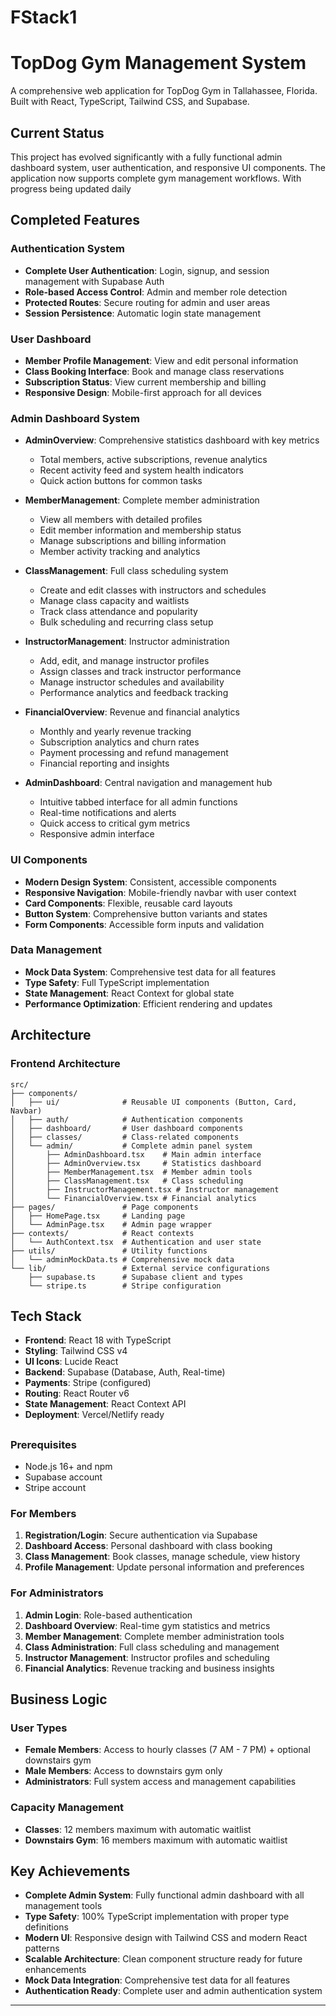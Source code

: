 # FStack1

# TopDog Gym Management System

A comprehensive web application for TopDog Gym in Tallahassee, Florida. Built with React, TypeScript, Tailwind CSS, and Supabase.

##  Current Status

This project has evolved significantly with a fully functional admin dashboard system, user authentication, and responsive UI components. The application now supports complete gym management workflows. With progress being updated daily

##  Completed Features

###  Authentication System
- **Complete User Authentication**: Login, signup, and session management with Supabase Auth
- **Role-based Access Control**: Admin and member role detection
- **Protected Routes**: Secure routing for admin and user areas
- **Session Persistence**: Automatic login state management

###  User Dashboard
- **Member Profile Management**: View and edit personal information
- **Class Booking Interface**: Book and manage class reservations
- **Subscription Status**: View current membership and billing
- **Responsive Design**: Mobile-first approach for all devices

###  Admin Dashboard System
- **AdminOverview**: Comprehensive statistics dashboard with key metrics
  - Total members, active subscriptions, revenue analytics
  - Recent activity feed and system health indicators
  - Quick action buttons for common tasks

- **MemberManagement**: Complete member administration
  - View all members with detailed profiles
  - Edit member information and membership status
  - Manage subscriptions and billing information
  - Member activity tracking and analytics

- **ClassManagement**: Full class scheduling system
  - Create and edit classes with instructors and schedules
  - Manage class capacity and waitlists
  - Track class attendance and popularity
  - Bulk scheduling and recurring class setup

- **InstructorManagement**: Instructor administration
  - Add, edit, and manage instructor profiles
  - Assign classes and track instructor performance
  - Manage instructor schedules and availability
  - Performance analytics and feedback tracking

- **FinancialOverview**: Revenue and financial analytics
  - Monthly and yearly revenue tracking
  - Subscription analytics and churn rates
  - Payment processing and refund management
  - Financial reporting and insights

- **AdminDashboard**: Central navigation and management hub
  - Intuitive tabbed interface for all admin functions
  - Real-time notifications and alerts
  - Quick access to critical gym metrics
  - Responsive admin interface

### UI Components
- **Modern Design System**: Consistent, accessible components
- **Responsive Navigation**: Mobile-friendly navbar with user context
- **Card Components**: Flexible, reusable card layouts
- **Button System**: Comprehensive button variants and states
- **Form Components**: Accessible form inputs and validation

###  Data Management
- **Mock Data System**: Comprehensive test data for all features
- **Type Safety**: Full TypeScript implementation
- **State Management**: React Context for global state
- **Performance Optimization**: Efficient rendering and updates

##  Architecture

### Frontend Architecture
```
src/
├── components/
│   ├── ui/              # Reusable UI components (Button, Card, Navbar)
│   ├── auth/            # Authentication components
│   ├── dashboard/       # User dashboard components
│   ├── classes/         # Class-related components
│   └── admin/           # Complete admin panel system
│       ├── AdminDashboard.tsx    # Main admin interface
│       ├── AdminOverview.tsx     # Statistics dashboard
│       ├── MemberManagement.tsx  # Member admin tools
│       ├── ClassManagement.tsx   # Class scheduling
│       ├── InstructorManagement.tsx # Instructor management
│       └── FinancialOverview.tsx # Financial analytics
├── pages/               # Page components
│   ├── HomePage.tsx     # Landing page
│   └── AdminPage.tsx    # Admin page wrapper
├── contexts/            # React contexts
│   └── AuthContext.tsx  # Authentication and user state
├── utils/               # Utility functions
│   └── adminMockData.ts # Comprehensive mock data
└── lib/                 # External service configurations
    ├── supabase.ts      # Supabase client and types
    └── stripe.ts        # Stripe configuration
```

##  Tech Stack

- **Frontend**: React 18 with TypeScript
- **Styling**: Tailwind CSS v4
- **UI Icons**: Lucide React
- **Backend**: Supabase (Database, Auth, Real-time)
- **Payments**: Stripe (configured)
- **Routing**: React Router v6
- **State Management**: React Context API
- **Deployment**: Vercel/Netlify ready

## 

### Prerequisites

- Node.js 16+ and npm
- Supabase account
- Stripe account





### For Members
1. **Registration/Login**: Secure authentication via Supabase
2. **Dashboard Access**: Personal dashboard with class booking
3. **Class Management**: Book classes, manage schedule, view history
4. **Profile Management**: Update personal information and preferences

### For Administrators
1. **Admin Login**: Role-based authentication
2. **Dashboard Overview**: Real-time gym statistics and metrics
3. **Member Management**: Complete member administration tools
4. **Class Administration**: Full class scheduling and management
5. **Instructor Management**: Instructor profiles and scheduling
6. **Financial Analytics**: Revenue tracking and business insights

##  Business Logic

### User Types
- **Female Members**: Access to hourly classes (7 AM - 7 PM) + optional downstairs gym
- **Male Members**: Access to downstairs gym only
- **Administrators**: Full system access and management capabilities

### Capacity Management
- **Classes**: 12 members maximum with automatic waitlist
- **Downstairs Gym**: 16 members maximum with automatic waitlist



##  Key Achievements

- **Complete Admin System**: Fully functional admin dashboard with all management tools
- **Type Safety**: 100% TypeScript implementation with proper type definitions
- **Modern UI**: Responsive design with Tailwind CSS and modern React patterns
- **Scalable Architecture**: Clean component structure ready for future enhancements
- **Mock Data Integration**: Comprehensive test data for all features
- **Authentication Ready**: Complete user and admin authentication system

---

 
